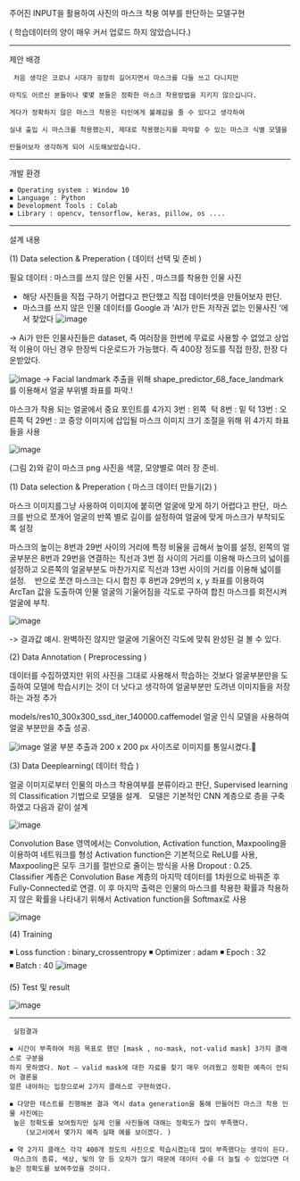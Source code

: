 주어진 INPUT을 활용하여 사진의 마스크 착용 여부를 판단하는 모델구현

( 학습데이터의 양이 매우 커서 업로드 하지 않았습니다.)

_________________________________________________________________________________________________

제안 배경

	 처음 생각은 코로나 시대가 굉장히 길어지면서 마스크를 다들 쓰고 다니지만

	아직도 어르신 분들이나 몇몇 분들은 정확한 마스크 착용방법을 지키지 않으십니다.

	게다가 정확하지 않은 마스크 착용은 타인에게 불쾌감을 줄 수 있다고 생각하여 

	실내 출입 시 마스크를 착용했는지, 제대로 착용했는지를 파악할 수 있는 마스크 식별 모델을 

	만들어보자 생각하게 되어 시도해보았습니다.


_________________________________________________________________________________________________


개발 환경

	◾ Operating system : Window 10 
	◾ Language : Python
	◾ Development Tools : Colab
	◾ Library : opencv, tensorflow, keras, pillow, os ....
  
  
______________________________________________________________________________________________


설계 내용

(1) Data selection & Preperation ( 데이터 선택 및 준비 )

필요 데이터 : 마스크를 쓰지 않은 인물 사진 , 마스크를 착용한 인물 사진


 - 해당 사진들을 직접 구하기 어렵다고 판단했고 직접 데이터셋을 만들어보자 판단.
 - 마스크를 쓰지 않은 인물 데이터를 Google 과 ‘AI가 만든 저작권 없는 인물사진 ‘에서 찾았다 
![image](https://user-images.githubusercontent.com/66824080/202888695-31b5570b-0cb2-4f8c-aecd-2652f809e37a.png)

-> Ai가 만든 인물사진들은 dataset, 즉 여러장을 한번에 무료로 사용할 수 없었고 상업적 이용이 아닌 경우 한장씩 다운로드가 가능했다. 즉 400장 정도를 직접 한장, 한장 다운받았다.


![image](https://user-images.githubusercontent.com/66824080/202888733-3157bd33-3081-4fee-a93a-43708c4ff8e3.png)
 -> Facial landmark 추출을 위해  shape_predictor_68_face_landmark를 이용해서  얼굴 부위별 좌표를 파악.!


마스크가 착용 되는 얼굴에서 중요 포인트를 4가지
3번 : 왼쪽  턱
8번 : 밑 턱
13번 : 오른쪽 턱
29번 : 코 중앙
이미지에 삽입될 마스크 이미지 크기 조절을 위해 위 4가지 좌표들을 사용

![image](https://user-images.githubusercontent.com/66824080/202888752-1f7a6d75-aeff-4296-ae83-7af466b35267.png)


(그림 2)와 같이 마스크 png 사진을 색깔, 모양별로 여러 장 준비.


(1) Data selection & Preperation ( 마스크 데이터 만들기(2) )

마스크 이미지를그냥 사용하여 이미지에 붙히면 얼굴에 맞게 하기 어렵다고 판단,
 마스크를 반으로 쪼개어 얼굴의 반쪽 별로 길이를 설정하여 얼굴에 맞게 마스크가 부착되도록 설정

마스크의 높이는 8번과 29번 사이의 거리에 특정 비율을 곱해서 높이를 설정, 
왼쪽의 얼굴부분은 8번과 29번을 연결하는 직선과 3번 점 사이의 거리를 이용해 마스크의 넓이를 설정하고 
오른쪽의 얼굴부분도 마찬가지로 직선과 13번 사이의 거리를 이용해 넓이를 설정.
  
반으로 쪼갠 마스크는 다시 합친 후 8번과 29번의 x, y 좌표를 이용하여 ArcTan 값을 도출하여 
인물 얼굴의 기울어짐을 각도로 구하여 합친 마스크를 회전시켜 얼굴에 부착.

![image](https://user-images.githubusercontent.com/66824080/202888777-10b78f5a-fee0-4c62-a281-f547afea0d2f.png)

 -> 결과값 예시. 완벽하진 않지만 얼굴에 기울어진 각도에 맞춰 완성된 걸 볼 수 있다.
 
 
 (2) Data Annotation ( Preprocessing )

데이터를 수집하였지만 위의 사진을 그대로 사용해서 학습하는 것보다 
얼굴부분만을 도출하여 모델에 학습시키는 것이 더 낫다고 생각하여 얼굴부분만 도려낸 이미지들을 저장하는 과정 추가

models/res10_300x300_ssd_iter_140000.caffemodel 얼굴 인식 모델을 사용하여 얼굴 부분만을 추출 성공.

![image](https://user-images.githubusercontent.com/66824080/203550538-54dbd85f-bb16-4fee-9cdd-270e429cbbd3.png)  얼굴 부분 추출과 200 x 200 px 사이즈로 이미지를 통일시켰다.


(3) Data Deeplearning( 데이터 학습 )

얼굴 이미지로부터 인물의 마스크 착용여부를 분류이라고 판단, Supervised learning의 Classification 기법으로 모델을 설계.
 
모델은 기본적인 CNN 계층으로 층을 구축하였고 다음과 같이 설계

![image](https://user-images.githubusercontent.com/66824080/203550812-0460ddbc-938c-4778-8de2-d8f50f9d1604.png)

 
Convolution Base 영역에서는 Convolution, Activation function, Maxpooling을 이용하여 네트워크를 형성
Activation function은 기본적으로 ReLU를 사용, Maxpooling은 모두 크기를 절반으로 줄이는 방식을 사용
Dropout : 0.25.
 
Classifier 계층은  Convolution Base 계층의 마지막 데이터를 1차원으로 바꿔준 후 Fully-Connected로 연결. 
이 후 마지막 출력은 인물의 마스크를 착용한 확률과 착용하지 않은 확률을 나타내기 위해서 Activation function을 Softmax로 사용 


![image](https://user-images.githubusercontent.com/66824080/203550918-9dbac170-971f-4c6e-a271-189d51dec877.png)



(4) Training

◾ Loss function : binary_crossentropy
◾ Optimizer : adam
◾ Epoch : 32 
◾ Batch : 40
![image](https://user-images.githubusercontent.com/66824080/203551041-9c756a08-cd9b-48e3-8ef4-61775bfcd48c.png)


(5) Test 및 result

![image](https://user-images.githubusercontent.com/66824080/203551068-73d048bb-eb1d-4aae-a84e-65dc86ea3986.png)

----------------------------------------------------------------------------------------------------------------

     실험결과

	◾ 시간이 부족하여 처음 목표로 했던 [mask , no-mask, not-valid mask] 3가지 클래스로 구분을 
	하지 못하였다. Not – valid mask에 대한 자료를 찾기 매우 어려웠고 정확한 예측이 안되어 결론을 
	얼른 내야하는 입장으로써 2가지 클래스로 구현하였다.

	◾ 다양한 테스트를 진행해본 결과 역시 data generation을 통해 만들어진 마스크 착용 인물 사진에는
	 높은 정확도를 보여줬지만 실제 인물 사진들에 대해는 정확도가 많이 부족했다. 
		(보고서에서 몇가지 예측 실패 예를 보이겠다. )

	◾ 약 2가지 클래스 각각 400개 정도의 사진으로 학습시켰는데 많이 부족했다는 생각이 든다.
	 마스크의 종류, 색상, 빛의 양 등 오차가 많기 때문에 데이터 수를 더 늘릴 수 있었다면 더 높은 정확도를 보여주었을 것이다.





